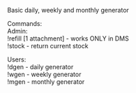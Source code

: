Basic daily, weekly and monthly generator  

Commands:  
Admin:  
!refill [1 attachment] - works ONLY in DMS  
!stock - return current stock  
  
Users:  
!dgen - daily generator  
!wgen - weekly generator  
!mgen - monthly generator  
